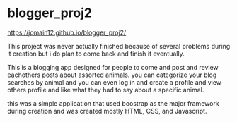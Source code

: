 # blogger_proj2

https://jomain12.github.io/blogger_proj2/

This project was never actually finished because of several problems during it creation but i do plan to come back and finish it eventually.

This is a blogging app designed for people to come and post and review eachothers posts about assorted animals. you can categorize your blog searches by animal and you can even log in and create a profile and view others profile and like what they had to say about a specific animal. 

this was a simple application that used boostrap as the major framework during creation and was created mostly HTML, CSS, and Javascript.
